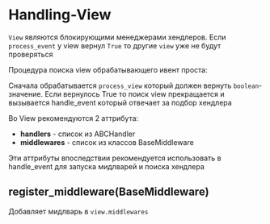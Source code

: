 # Handling-View

`View` являются блокирующими менеджерами хендлеров. Если `process_event` у view вернул `True` то другие `view` уже не будут проверяться

Процедура поиска view обрабатывающего ивент проста:

Сначала обрабатывается `process_view` который должен вернуть `boolean`-значение. Если вернулось True то поиск view прекращается и вызывается handle_event который отвечает за подбор хендлера

Во View рекомендуются 2 аттрибута:

* **handlers** - список из ABCHandler
* **middlewares** - список из классов BaseMiddleware

Эти аттрибуты впоследствии рекомендуется использовать в handle_event для запуска мидлварей и поиска хендлера

## register_middleware(BaseMiddleware)

Добавляет мидлварь в `view.middlewares`

